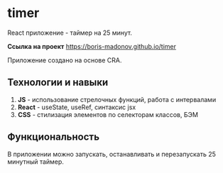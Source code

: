 # timer

React приложение - таймер на 25 минут.

**Ссылка на проект** https://boris-madonov.github.io/timer

Приложение создано на основе CRA.

## **Технологии и навыки**

1. **JS** - использование стрелочных функций, работа с интервалами
2. **React** - useState, useRef, синтаксис jsx
3. **CSS** - стилизация элементов по селекторам классов, БЭМ

## **Функциональность**

В приложении можно запускать, останавливать и перезапускать 25 минутный таймер.